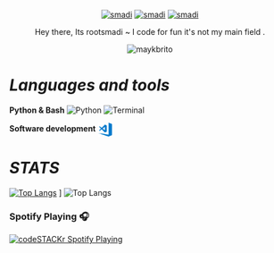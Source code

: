 #                                                                    

<p align="center">
<a href="https://instagram.com/rootsmadi" target="blank"><img align="center" src="https://cdn.jsdelivr.net/npm/simple-icons@3.0.1/icons/instagram.svg" alt="smadi" height="20" width="20" /></a>
<a href="https://linkedin.com/in/saud-smadi" target="blank"><img align="center" src="https://cdn.jsdelivr.net/npm/simple-icons@3.0.1/icons/linkedin.svg" alt="smadi" height="20" width="20" /></a>
<a href="https://t.me/rootsmadi" target="blank"><img align="center" src="https://cdn.jsdelivr.net/npm/simple-icons@3.0.1/icons/telegram.svg" alt="smadi" height="20" width="20" /></a>
</p>

<p align="center"> Hey there, Its rootsmadi ~ I code </> for fun it's not my main field .</p>
<p align="center"> <img src="https://komarev.com/ghpvc/?username=kro0oz" alt="maykbrito" /> </p>


#                                                                    *Languages and tools*

**Python & Bash**
 <img align="" alt="Python" width="25px" src="https://upload.wikimedia.org/wikipedia/commons/c/c3/Python-logo-notext.svg" />
 <img align="" alt="Terminal" width="25px" src="https://bashlogo.com/img/symbol/png/full_colored_dark.png" />
 
**Software development**
 <img align="center" alt="Visual Studio Code" width="25px" src="https://raw.githubusercontent.com/github/explore/80688e429a7d4ef2fca1e82350fe8e3517d3494d/topics/visual-studio-code/visual-studio-code.png" />


#                                                                    *STATS*

[![Top Langs](https://github-readme-stats.vercel.app/api/top-langs/?username=rootsmadi&show_icons=true&theme=dark)](https://github.com/extimative/github-readme-stats) ] ![Top Langs](https://github-readme-stats.vercel.app/api?username=rootsmadi&show_icons=true&theme=dark)

### Spotify Playing 🎧

[<img src="https://now-playing-codestackr.vercel.app/api/spotify-playing" alt="codeSTACKr Spotify Playing" width="350" />]()
